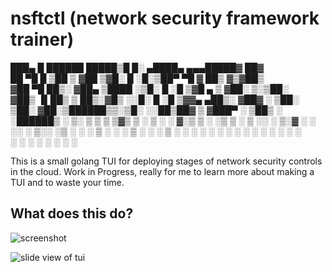 # nsftctl (network security framework trainer)


 ███▄    █   ██████   █████▒█     █░ ▄████▄  ▄▄▄█████▓ ██▓    
 ██ ▀█   █ ▒██    ▒ ▓██   ▒▓█░ █ ░█░▒██▀ ▀█  ▓  ██▒ ▓▒▓██▒    
▓██  ▀█ ██▒░ ▓██▄   ▒████ ░▒█░ █ ░█ ▒▓█    ▄ ▒ ▓██░ ▒░▒██░    
▓██▒  ▐▌██▒  ▒   ██▒░▓█▒  ░░█░ █ ░█ ▒▓▓▄ ▄██▒░ ▓██▓ ░ ▒██░    
▒██░   ▓██░▒██████▒▒░▒█░   ░░██▒██▓ ▒ ▓███▀ ░  ▒██▒ ░ ░██████▒
░ ▒░   ▒ ▒ ▒ ▒▓▒ ▒ ░ ▒ ░   ░ ▓░▒ ▒  ░ ░▒ ▒  ░  ▒ ░░   ░ ▒░▓  ░
░ ░░   ░ ▒░░ ░▒  ░ ░ ░       ▒ ░ ░    ░  ▒       ░    ░ ░ ▒  ░
   ░   ░ ░ ░  ░  ░   ░ ░     ░   ░  ░          ░        ░ ░   
         ░       ░             ░    ░ ░                   ░  ░
                                    ░                         


This is a small golang TUI for deploying stages of network security controls in the cloud. Work in Progress, really for me to learn more about making a TUI and to waste your time.

## What does this do?

![screenshot](/assets/image.png)

![slide view of tui](/assets/image%202.png)